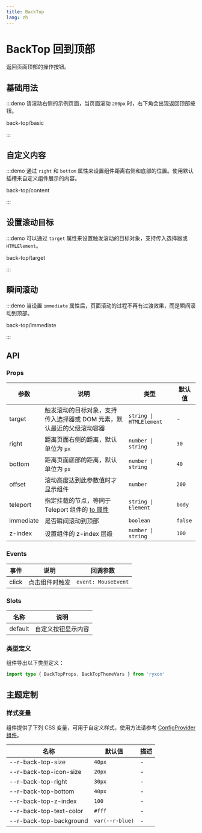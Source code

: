 ```yaml
---
title: BackTop
lang: zh
---
```


# BackTop 回到顶部

返回页面顶部的操作按钮。

## 基础用法

:::demo 请滚动右侧的示例页面，当页面滚动 `200px` 时，右下角会出现返回顶部按钮。

back-top/basic

:::

## 自定义内容

:::demo 通过 `right` 和 `bottom` 属性来设置组件距离右侧和底部的位置。使用默认插槽来自定义组件展示的内容。

back-top/content

:::

## 设置滚动目标

:::demo 可以通过 `target` 属性来设置触发滚动的目标对象，支持传入选择器或 `HTMLElement`。

back-top/target

:::

## 瞬间滚动

:::demo 当设置 `immediate` 属性后，页面滚动的过程不再有过渡效果，而是瞬间滚动到顶部。

back-top/immediate

:::

## API

### Props

| 参数 | 说明 | 类型 | 默认值 |
| --- | --- | --- | --- |
| target | 触发滚动的目标对象，支持传入选择器或 DOM 元素，默认最近的父级滚动容器 | `string \| HTMLElement` | - |
| right | 距离页面右侧的距离，默认单位为 `px` | `number \| string` | `30` |
| bottom | 距离页面底部的距离，默认单位为 `px` | `number \| string` | `40` |
| offset | 滚动高度达到此参数值时才显示组件 | `number` | `200` |
| teleport | 指定挂载的节点，等同于 Teleport 组件的 [to 属性](https://v3.cn.vuejs.org/api/built-in-components.html#teleport) | `string \| Element` | `body` |
| immediate | 是否瞬间滚动到顶部 | `boolean` | `false` |
| z-index | 设置组件的 z-index 层级 | `number \| string` | `100` |

### Events

| 事件  | 说明           | 回调参数            |
| ----- | -------------- | ------------------- |
| click | 点击组件时触发 | `event: MouseEvent` |

### Slots

| 名称    | 说明               |
| ------- | ------------------ |
| default | 自定义按钮显示内容 |

### 类型定义

组件导出以下类型定义：

```ts
import type { BackTopProps, BackTopThemeVars } from 'ryxon'
```

## 主题定制

### 样式变量

组件提供了下列 CSS 变量，可用于自定义样式，使用方法请参考 [ConfigProvider 组件](/zh/component/config-provider.html)。

| 名称                    | 默认值          | 描述 |
| ----------------------- | --------------- | ---- |
| --r-back-top-size       | `40px`          | -    |
| --r-back-top-icon-size  | `20px`          | -    |
| --r-back-top-right      | `30px`          | -    |
| --r-back-top-bottom     | `40px`          | -    |
| --r-back-top-z-index    | `100`           | -    |
| --r-back-top-text-color | `#fff`          | -    |
| --r-back-top-background | `var(--r-blue)` | -    |
